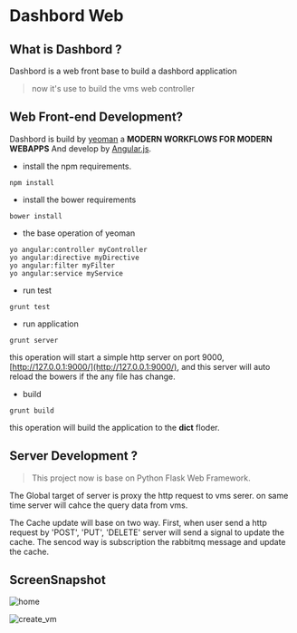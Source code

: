 Dashbord Web
============

## What is Dashbord ?

Dashbord is a web front base to build a dashbord application

>now it's use to build the vms web controller

## Web Front-end Development?

Dashbord is build by [yeoman](http://yeoman.io/index.html) a **MODERN WORKFLOWS FOR MODERN WEBAPPS** And develop by [Angular.js](http://angularjs.org/).

* install the npm requirements.

```
npm install
``` 

* install the bower requirements

```
bower install
```

* the base operation of yeoman

```
yo angular:controller myController
yo angular:directive myDirective
yo angular:filter myFilter
yo angular:service myService
```

* run test

```
grunt test
```

* run application

```
grunt server
```

this operation will start a simple http server on port 9000, [http://127.0.0.1:9000/](http://127.0.0.1:9000/), and this server will auto reload the bowers if the any file has change.

* build

```
grunt build
```

this operation will build the application to the **dict** floder.


## Server Development ?

> This project now is base on Python Flask Web Framework.

The Global target of server is proxy the http request to vms serer. on same time server will cahce the query data from vms.

The Cache update will base on two way. First, when user send a http request by 'POST', 'PUT', 'DELETE' server will send a signal to update the cache.
The sencod way is subscription the rabbitmq message and update the cache.


## ScreenSnapshot

![home](http://192.168.0.54/zheng/dashbord/raw/develop/app/images/home_snapshot.png)

![create_vm](http://192.168.0.54/zheng/dashbord/raw/release/0.0.1/app/images/create_vm_snapshot.png)